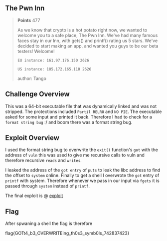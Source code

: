 ## The Pwn Inn

> **Points** 477
> 
>
>As we know that crypto is a hot potato right now, we wanted to welcome you to a safe place, The Pwn Inn. We've had many famous faces stay in our Inn, with gets() and printf() rating us 5 stars. We've decided to start making an app, and wanted you guys to be our beta testers! Welcome!
>
>`EU instance: 161.97.176.150 2626`
>
>`US instance: 185.172.165.118 2626`
>
>author: Tango

## Challenge Overview 

This was a 64-bit executable file that was dynamically linked and was not stripped. The protections included `Partil RELRO` and `NO PIE`.
The executable asked for some input and printed it back. Therefore I had to check for a  `format string bug` :/ and boom there was a 
format string bug.

## Exploit Overview

I used the format string bug to overwrite the `exit()` function's `got` with the address of `vuln` this was used to give me recursive calls to 
vuln and therefore recursive `reads` and `writes`.

I leaked the address of the `got entry` of `puts` to leak the libc address to find the offset to `system` online. Finally to get a shell I overwrote the `got` 
entry of `printf` with system. 
Therefore whenever we pass in our input via `fgets` it is passed through `system` instead of `printf`.

The final exploit is @ [exploit](exploit.py)


## Flag 

After spwaning a shell the flag is therefore

flag{GOTt4_b3_OVERWRITEing_th0s3_symb0ls_742837423}
